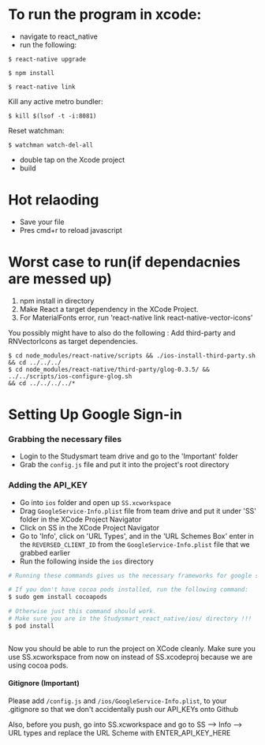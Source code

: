# To run the program in xcode: 

* navigate to react_native
* run the following:

```
$ react-native upgrade
```
```
$ npm install 
```
```
$ react-native link
```
Kill any active metro bundler:
```
$ kill $(lsof -t -i:8081)
```
Reset watchman:
```
$ watchman watch-del-all
```
* double tap on the Xcode project
* build

# Hot relaoding
* Save your file
* Pres cmd+r to reload javascript

# Worst case to run(if dependacnies are messed up)
1. npm install in directory
2. Make React a target dependency in the XCode Project. 
3. For MaterialFonts error, run 'react-native link react-native-vector-icons'

You possibly might have to also do the following : 
Add third-party and RNVectorIcons as target dependencies.
```
$ cd node_modules/react-native/scripts && ./ios-install-third-party.sh && cd ../../../
$ cd node_modules/react-native/third-party/glog-0.3.5/ && ../../scripts/ios-configure-glog.sh 
&& cd ../../../../*
```

# Setting Up Google Sign-in

### Grabbing the necessary files

* Login to the Studysmart team drive and go to the 'Important' folder
* Grab the `config.js` file and put it into the project's root directory

### Adding the API_KEY

* Go into `ios` folder and open up `SS.xcworkspace` 
* Drag `GoogleService-Info.plist` file from team drive and put it under 'SS' folder in the XCode Project Navigator
* Click on SS in the XCode Project Navigator 
* Go to 'Info', click on 'URL Types', and in the 'URL Schemes Box' enter in the `REVERSED_CLIENT_ID` from the `GoogleService-Info.plist` file that we grabbed earlier
* Run the following inside the `ios` directory

```bash
# Running these commands gives us the necessary frameworks for google sign-in

# If you don't have cocoa pods installed, run the following command:
$ sudo gem install cocoapods

# Otherwise just this command should work.
# Make sure you are in the Studysmart_react_native/ios/ directory !!!
$ pod install 
   
```

Now you should be able to run the project on XCode cleanly. Make sure you use SS.xcworkspace from now on instead of SS.xcodeproj because we are using cocoa pods.

#### Gitignore (Important)
Please add `/config.js` and `/ios/GoogleService-Info.plist`, to your .gitignore so that we don't accidentally push our API_KEYs onto Github

Also, before you push, go into SS.xcworkspace and go to SS --> Info --> URL types and replace the URL Scheme with ENTER_API_KEY_HERE
